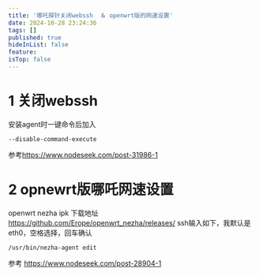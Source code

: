 ```yaml
---
title: '哪吒探针关闭webssh  ＆ openwrt版的网速设置'
date: 2024-10-28 23:24:36
tags: []
published: true
hideInList: false
feature: 
isTop: false
---
```

# 1 关闭webssh
安装agent时一键命令后加入
```
--disable-command-execute
```
参考<https://www.nodeseek.com/post-31986-1>

# 2 opnewrt版哪吒网速设置
openwrt nezha ipk 下载地址 <https://github.com/Erope/openwrt_nezha/releases/>
ssh输入如下，我默认是eth0，空格选择，回车确认

```
/usr/bin/nezha-agent edit
```
参考   <https://www.nodeseek.com/post-28904-1>


